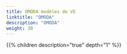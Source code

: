 ```yaml
---
title: OMODA modèles de VE
linktitle: "OMODA"
description: "OMODA"
weight: 30
---
```

<!-- markdownlint-disable MD033 -->
<!-- markdownlint-disable MD010 -->
{{% children description="true" depth="1" %}}

